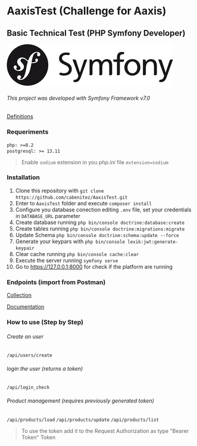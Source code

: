 # AaxisTest (Challenge for Aaxis)
## Basic Technical Test (PHP Symfony Developer)

![Symfony Logo](/public/images/symfony.png "Symfony Framework v7.0")
###### This project was developed with Symfony Framework v7.0

[Definitions](https://github.com/cabenitez/AaxisTest/blob/main/PDF-php-symfony-test-2023-en.pdf)

### Requeriments 
```
php: >=8.2
postgresql: >= 13.11
```
> Enable `sodium` extension in you *php.ini* file `extension=sodium`

### Installation
1. Clone this repository with `git clone https://github.com/cabenitez/AaxisTest.git`
2. Enter to `AaxisTest` folder and execute `composer install` 
3. Configure you database conection editing `.env` file, set your credentials in `DATABASE_URL` parameter
4. Create database running `php bin/console doctrine:database:create`
5. Create tables running `php bin/console doctrine:migrations:migrate` 
6. Update Schema `php bin/console doctrine:schema:update --force`
7. Generate your keypars with `php bin/console lexik:jwt:generate-keypair`
8. Clear cache running `php bin/console cache:clear`
9. Execute the server running `symfony serve` 
10. Go to https://127.0.0.1:8000 for check if the platform are running

### Endpoints (import from Postman)

[Collection](https://api.postman.com/collections/997492-4c4567ce-92d8-4cdc-9920-3542c3a8bc6e?access_key=PMAT-01HMQMCEHRGPJV11NYHED38EY2)

[Documentation](https://documenter.getpostman.com/view/997492/2s9YymH5Ce)


### How to use (Step by Step)

###### Create an user
`/api/users/create`

###### login the user (returns a token)
`/api/login_check`

###### Product management (requires previously generated token)
`/api/products/load`
`/api/products/update`
`/api/products/list`

> To use the token add it to the Request Authorization as type "Bearer Token" Token